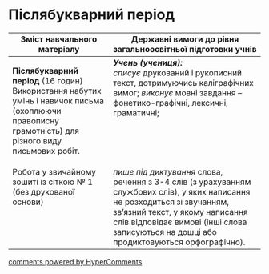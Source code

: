 <div id="hypercomments_widget" class="js-hypercomments-widget invisible"></div>

# Післябукварний період

<table>
  <tr>
    <td width="40%" align="center"><b>Зміст навчального матеріалу</b></td>
    <td width="60%" align="center"><b>Державні вимоги до рівня загальноосвітньої підготовки учнів</b></td>
  </tr>
<tbody>
  <tr>
    <td width="40%" style="vertical-align:top !important;">
    <p><b>Післябукварний період</b> (16 годин)<br>
Використання набутих умінь і навичок письма (охоплюючи правописну грамотність) для різного виду письмових робіт.</td>
    <td width="60%" style="vertical-align:top !important;">
<i><b>Учень (учениця):</b></i><br>
<i>списує</i> друкований і рукописний текст, дотримуючись каліграфічних вимог; <i>виконує</i> мовні завдання –фонетико-графічні, лексичні, граматичні;</td>
  </tr>
  <tr>
    <td width="40%" style="vertical-align:top !important;">
 Робота у звичайному зошиті із сіткою № 1 (без друкованої основи)</td>
    <td width="60%" style="vertical-align:top !important;">
<i>пише під диктування</i> слова, речення з 3-4 слів (з урахуванням службових слів), у яких написання не розходиться зі звучанням, зв’язний текст, у якому написання слів відповідає вимові (інші слова записуються на дошці або продиктовуються орфографічно).</td>
  </tr>
</tbody>
</table>

<div class="js-hypercomments-container">
<a href="http://hypercomments.com" class="hc-link" title="comments widget">comments powered by HyperComments</a>
</div>